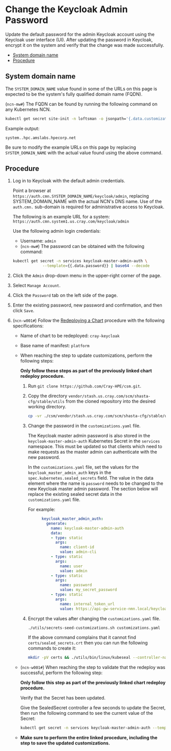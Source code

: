 # Change the Keycloak Admin Password

Update the default password for the admin Keycloak account using the Keycloak user interface (UI). After updating the password in
Keycloak, encrypt it on the system and verify that the change was made successfully.

- [System domain name](#system-domain-name)
- [Procedure](#procedure)

## System domain name

The `SYSTEM_DOMAIN_NAME` value found in some of the URLs on this page is expected to be the system's fully qualified domain name (FQDN).

(`ncn-mw#`) The FQDN can be found by running the following command on any Kubernetes NCN.

```bash
kubectl get secret site-init -n loftsman -o jsonpath='{.data.customizations\.yaml}' | base64 -d | yq r - spec.network.dns.external
```

Example output:

```text
system..hpc.amslabs.hpecorp.net
```

Be sure to modify the example URLs on this page by replacing `SYSTEM_DOMAIN_NAME` with the actual value found using the above command.

## Procedure

1. Log in to Keycloak with the default admin credentials.

    Point a browser at `https://auth.cmn.SYSTEM_DOMAIN_NAME/keycloak/admin`, replacing SYSTEM\_DOMAIN\_NAME with the actual NCN's
    DNS name. Use of the `auth.cmn.` sub-domain is required for administrative access to Keycloak.

    The following is an example URL for a system: `https://auth.cmn.system1.us.cray.com/keycloak/admin`

    Use the following admin login credentials:

    - Username: `admin`
    - (`ncn-mw#`) The password can be obtained with the following command:

    ```bash
    kubectl get secret -n services keycloak-master-admin-auth \
                 --template={{.data.password}} | base64 --decode
    ```

1. Click the `Admin` drop-down menu in the upper-right corner of the page.

1. Select `Manage Account`.

1. Click the `Password` tab on the left side of the page.

1. Enter the existing password, new password and confirmation, and then click `Save`.

1. (`ncn-w001#`) Follow the [Redeploying a Chart](../CSM_product_management/Redeploying_a_Chart.md) procedure with the following specifications:

   - Name of chart to be redeployed: `cray-keycloak`
   - Base name of manifest: `platform`
   - When reaching the step to update customizations, perform the following steps:

      **Only follow these steps as part of the previously linked chart redeploy procedure.**

      1. Run `git clone https://github.com/Cray-HPE/csm.git`.

      1. Copy the directory `vendor/stash.us.cray.com/scm/shasta-cfg/stable/utils` from the cloned repository into the desired working directory.

         ```bash
         cp -vr ./csm/vendor/stash.us.cray.com/scm/shasta-cfg/stable/utils .
         ```

      1. Change the password in the `customizations.yaml` file.

         The Keycloak master admin password is also stored in the `keycloak-master-admin-auth` Kubernetes Secret in the `services`
         namespace. This must be updated so that clients which need to make requests as the master admin can authenticate with the new
         password.

         In the `customizations.yaml` file, set the values for the `keycloak_master_admin_auth` keys in the
         `spec.kubernetes.sealed_secrets` field. The value in the data element where the name is `password` needs to be changed to the
         new Keycloak master admin password. The section below will replace the existing sealed secret data in the `customizations.yaml`
         file.

         For example:

         ```yaml
               keycloak_master_admin_auth:
                 generate:
                   name: keycloak-master-admin-auth
                   data:
                   - type: static
                     args:
                       name: client-id
                       value: admin-cli
                   - type: static
                     args:
                       name: user
                       value: admin
                   - type: static
                     args:
                       name: password
                       value: my_secret_password
                   - type: static
                     args:
                       name: internal_token_url
                       value: https://api-gw-service-nmn.local/keycloak/realms/master/protocol/openid-connect/token
         ```

      1. Encrypt the values after changing the `customizations.yaml` file.

         ```bash
         ./utils/secrets-seed-customizations.sh customizations.yaml
         ```

         If the above command complains that it cannot find `certs/sealed_secrets.crt` then you can run the following commands to create it:

         ```bash
         mkdir -pV certs && ./utils/bin/linux/kubeseal --controller-name sealed-secrets --fetch-cert > certs/sealed_secrets.crt
         ```

   - (`ncn-w001#`) When reaching the step to validate that the redeploy was successful, perform the following step:

      **Only follow this step as part of the previously linked chart redeploy procedure.**

      Verify that the Secret has been updated.

      Give the SealedSecret controller a few seconds to update the Secret, then run the following command to see the current value of the Secret:

      ```bash
      kubectl get secret -n services keycloak-master-admin-auth --template={{.data.password}} | base64 --decode
      ```

   - **Make sure to perform the entire linked procedure, including the step to save the updated customizations.**
